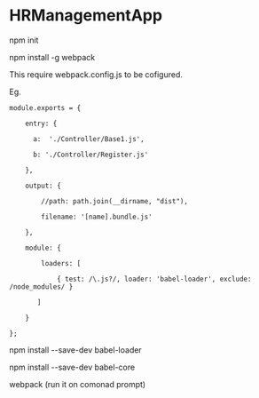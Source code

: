 # HRManagementApp

npm init

npm install -g webpack

This require webpack.config.js to be cofigured.

Eg.

    module.exports = {
  
        entry: {
        
          a:  './Controller/Base1.js',
          
          b: './Controller/Register.js'
          
        },
        
        output: {
        
            //path: path.join(__dirname, "dist"),
            
            filename: '[name].bundle.js'
            
        },
        
        module: {
        
            loaders: [
            
                { test: /\.js?/, loader: 'babel-loader', exclude: /node_modules/ }
                
           ]
           
        }
        
    };
    
npm install --save-dev babel-loader

npm install --save-dev babel-core

webpack (run it on comonad prompt)
